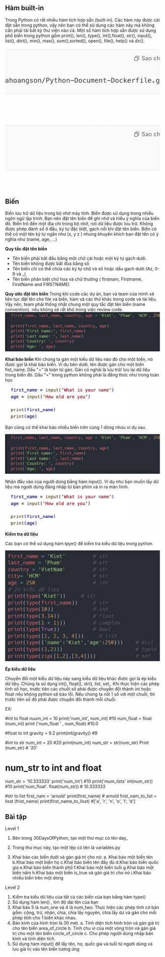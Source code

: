 ## Hàm built-in
Trong Python có rất nhiều hàm tích hợp sẵn (built-in). Các hàm này được cài đặt sẵn trong python, vậy nên bạn có thể sử dụng các hàm này mà không cần phải tải bất kỳ thư viện nào cả. Một số hàm tích hợp sẵn được sử dụng phổ biến trong python gồm print(), len(), type(), int(),float(), str(), input(), list(), dict(), min(), max(), sum(),sorted(), open(), file(), help() và dir().

![alt text](image.png)

## Biến 
Biến lưu trữ dữ liệu trong bộ nhớ máy tính. Biến được sử dụng trong nhiều ngôn ngữ lập trình. Bạn nên đặt tên biến để ghi nhớ và hiểu ý nghĩa của biến đó. Biến trỏ đến một địa chỉ trong bộ nhớ, nơi dữ liệu được lưu trữ. Không được phép đánh số ở đầu, ký tự đặc biệt, gạch nối khi đặt tên biến. Biến có thể có một tên ký tự ngắn như (x, y z    ) nhưng khuyến khích bạn đặt tển có ý nghĩa như (name, age, ...)

**Quy tắc đặt tên biến**
- Tên biến phải bắt đầu bằng một chữ cái hoặc một ký tự gạch dưới. 
- Tên biến không được bắt đùa bằng số
- Tên biến chỉ có thể chứa các ký tự chữ và số hoặc dấu gạch dưới (Az, 0-9 và _) 
- Tên biến phân biệt chữ hoa và chữ thường ( firstnam, Firstname, FirstName and FIRSTNAME)

**Quy ước đặt tên biến**
Trong khi code các dự án, bạn và team của mình sẽ liên tục đặt tên cho file và biến, hàm và các thứ khác trong code và tài liệu. Vậy nên, team phải thống nhất chung một quy tắc đặt tên biến (name convention). nếu không sẽ rất khó trong việc review code. 
![alt text](image-1.png)

**Khai báo biến** 
 Khi chúng ta gán một kiểu dữ liệu nào đó cho một biến, nó được gọi là khái báo biến. Ví dụ bên dưới, tên được gán cho một biến fist_name. Dấu "=" là toán tử gán. Gán có nghãi là lưu trữ/ lưu lại dữ liệu trong biến đó. Dấu "=" trong python không phải là đẳng thức như trong toán học 
 
 ![alt text](image-2.png)

Bạn cũng có thể khai báo nhiều biến trên cùng 1 dòng nhưu ví dụ sau. 

![alt text](image-1.png)

Nhận đầu vào của người dùng bằng hàm input(). Ví dụ như bạn muốn lấy dữ liệu mà người dùng đăng nhập từ bàn phím và in ra màn hình. 

![alt text](image-2.png)

**Kiểm tra dữ liệu**

Các bạn có thể sử dụng hàm tpye() để kiểm tra kiểu dữ liệu trong python. 

![alt text](image-3.png)

**Ép kiểu dữ liệu**

Chuyển đổi một kiểu dữ liệu này sang kiểu dữ liệu khác được gọi là ép kiểu dữ liệu. Chúng ta sử dụng int(), float(), str(), list, set,. Khi thực hiện các phép tính số học, trước tiên các chuỗi số phải được chuyển đổi thành int hoặc float nếu không  python sẽ báo lỗi. Nếu chúng ta nối 1 số với một chuỗi, thì trước tiên số đó phải được chuyển đổi thành mỗi chuỗi. 

EX:

#int to float 
nuum_int = 10 
print('num_int', num_int) #10 
num_float = float (num_int)
print ('num_float ' , num_float) #10.0

#float to int 
gravity = 9.2
print(int(gravity)) #9 

#int to str 
num_int = 20       #20
print(num_int)
num_str = str(num_str)
Print (num_str) # '20'

# num_str to int and float 

num_str = '10.333333'
print('num_int') #10 
print('mum_lists' int(num_str)) #10 
print('num_float'. float(num_str))  # 10.333333

#str to list 
first_nam = 'arnold'
print(first_name) # arnold 
frist_nam_to_list = lisst (frist_name)
print(first_name_to_lisst)   #['a', 'r', 'n', 'o', 'l', 'd']

## Bài tập
Level 1

1. Bên trong 30DaysOfPython, tạo một thư mục có tên day_

2. Trong thư mục này, tạo một tệp có tên là variables.py
3. Khai báo các biến dưới và gán giá trị cho nó:
a. Khai báo một biến tên
b.Khai báo một biến họ
c.Khai báo biến tên đầy đủ
d.Khai báo biến quốc gia
e.Khai báo biến thành phố
f.Khai báo một biến tuổi
g.Khai báo một biến năm
h.Khai báo một biến is_true và gán giá trị cho nó
i.Khai báo nhiều biến trên một dòng

Level 2
1. Kiểm tra kiểu dữ liệu của tất cả các biến của
bạn bằng hàm type()
2. Sử dụng hàm len() , tìm độ dài tên của bạn
3. Khai báo 5 là num_one và 4 là num_two. Thực hiện các phép tính cơ bản gồm: cộng, trừ, nhân, chia, chia lấy nguyên, chia lấy dư và gán cho mỗi phép tính cho 1 biến khác nhau.
4. Bán kính của hình tròn là 30 mét.
a. Tính diện tích hình tròn và gán giá trị cho tên biến area_of_circle
b. Tính chu vi của một vòng tròn và gán giá trị cho một tên biến circle_of_circle
c. Cho phép người dùng nhập bán kình và tính diện tích.
5. Sử dụng hàm input() để lấy tên, họ, quốc gia và tuổi từ người dùng và lưu giá trị vào tên biến tương ứng